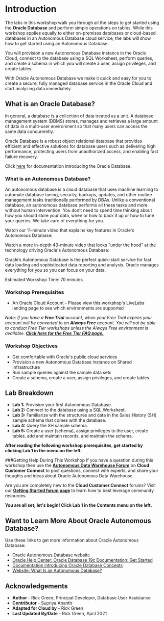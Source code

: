# Introduction                                   

The labs in this workshop walk you through all the steps to get started using the **Oracle Database** and perform simple operations on tables. While this workshop applies equally to either on-premises databases or cloud-based databases in an Autonomous Database cloud service, the labs will show how to get started using an Autonomous Database.

You will provision a new Autonomous Database instance in the Oracle Cloud, connect to the database using a SQL Worksheet, perform queries, and create a schema in which you will create a user, assign privileges, and create tables.

With Oracle Autonomous Database we make it quick and easy for you to create a secure, fully managed database service in the Oracle Cloud and start analyzing data immediately.

## **What is an Oracle Database?**
In general, a database is a collection of data treated as a unit. A database management system (DBMS) stores, manages and retrieves a large amount of data in a multi-user environment so that many users can access the same data concurrently.

Oracle Database is a robust object relational database that provides efficient and effective solutions for database users such as delivering high performance, protecting users from unauthorized access, and enabling fast failure recovery.

Click [here](https://docs.oracle.com/en/database/oracle/oracle-database/19/cncpt/introduction-to-oracle-database.html#GUID-A42A6EF0-20F8-4F4B-AFF7-09C100AE581E) for documentation introducing the Oracle Database.

### **What is an Autonomous Database?**
An autonomous database is a cloud database that uses machine learning to automate database tuning, security, backups, updates, and other routine management tasks traditionally performed by DBAs. Unlike a conventional database, an autonomous database performs all these tasks and more without human intervention. You don’t need to spend time thinking about how you should store your data, when or how to back it up or how to tune your queries. We take care of everything for you.

Watch our 11-minute video that explains key features in Oracle's Autonomous Database:

[](youtube:c-DUIePFKco)

Watch a more in-depth 43-minute video that looks "under the hood" at the technology driving Oracle's Autonomous Database:

[](youtube:2ZPTNtoXVQ8)

Oracle’s Autonomous Database is the perfect quick-start service for fast data loading and sophisticated data reporting and analysis. Oracle manages everything for you so you can focus on your data.

Estimated Workshop Time: 70 minutes

### Workshop Prerequisites
- An Oracle Cloud Account - Please view this workshop's LiveLabs landing page to see which environments are supported

*Note: If you have a **Free Trial** account, when your Free Trial expires your account will be converted to an **Always Free** account. You will not be able to conduct Free Tier workshops unless the Always Free environment is available. **[Click here for the Free Tier FAQ page.](https://www.oracle.com/cloud/free/faq.html)***

### Workshop Objectives
- Get comfortable with Oracle's public cloud services
- Provision a new Autonomous Database instance on Shared Infrastructure
- Run sample queries against the sample data sets
- Create a schema, create a user, assign privileges, and create tables

## Lab Breakdown
- **Lab 1:** Provision your first Autonomous Database.
- **Lab 2:** Connect to the database using a SQL Worksheet.
- **Lab 3:** Familiarize with the structures and data in the Sales History (SH) sample schema that comes with the database.
- **Lab 4:** Query the SH sample schema.
- **Lab 5:** Create a user (schema), assign privileges to the user, create tables, add and maintain records, and maintain the schema.

**After reading the following workshop prerequisites, get started by clicking Lab 1 in the menu on the left.**

###Getting Help During This Workshop
If you have a question during this workshop then use the <a href="https://cloudcustomerconnect.oracle.com/resources/32a53f8587/summary" target="\_blank">**Autonomous Data Warehouse Forum**</a> on **Cloud Customer Connect** to post questions, connect with experts, and share your thoughts and ideas about Oracle Autonomous Data Warehouse.

Are you are completely new to the **Cloud Customer Connect**</a> forums? Visit our <a href="https://cloudcustomerconnect.oracle.com/pages/1f00b02b84" target="\_blank">**Getting Started forum page**</a> to learn how to best leverage community resources.

**You are all set; let's begin! Click Lab 1 in the Contents menu on the left.**

## Want to Learn More About Oracle Autonomous Database?

Use these links to get more information about Oracle Autonomous Database:

- <a href="https://www.oracle.com/database/autonomous-database.html" target="\_blank">Oracle Autonomous Database website</a>
- <a href="https://docs.oracle.com/en/database/oracle/oracle-database/19/index.html" target="\_blank">Oracle Help Center: Oracle Database 19c Documentation: Get Started</a>
- <a href="https://docs.oracle.com/en/database/oracle/oracle-database/19/cncpt/introduction-to-oracle-database.html#GUID-A42A6EF0-20F8-4F4B-AFF7-09C100AE581E" target="\_blank">Documentation introducing Oracle Database Concepts</a>
- <a href="https://www.oracle.com/database/what-is-autonomous-database.html" target="\_blank">Website: What Is an Autonomous Database?</a>

## Acknowledgements

- **Author** - Rick Green, Principal Developer, Database User Assistance
- **Contributor** - Supriya Ananth
- **Adapted for Cloud by** - Rick Green
- **Last Updated By/Date** - Rick Green, April 2021
